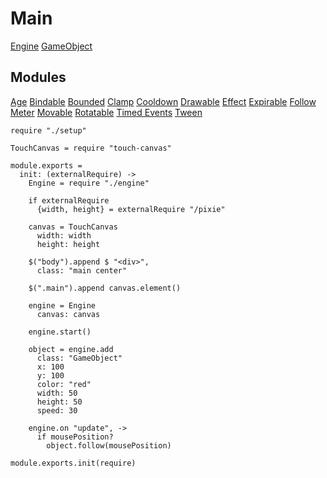 Main
====

[Engine](./engine)
[GameObject](./game_object)

Modules
-------

[Age](./modules/age)
[Bindable](./modules/bindable)
[Bounded](./modules/bounded)
[Clamp](./modules/clamp)
[Cooldown](./modules/cooldown)
[Drawable](./modules/drawable)
[Effect](./modules/effect)
[Expirable](./modules/expirable)
[Follow](./modules/follow)
[Meter](./modules/meter)
[Movable](./modules/movable)
[Rotatable](./modules/rotatable)
[Timed Events](./modules/timed_events)
[Tween](./modules/tween)

    require "./setup"

    TouchCanvas = require "touch-canvas"

    module.exports =
      init: (externalRequire) ->
        Engine = require "./engine"

        if externalRequire
          {width, height} = externalRequire "/pixie"

        canvas = TouchCanvas
          width: width
          height: height

        $("body").append $ "<div>",
          class: "main center"

        $(".main").append canvas.element()

        engine = Engine
          canvas: canvas
          
        engine.start()
        
        object = engine.add
          class: "GameObject"
          x: 100
          y: 100
          color: "red"
          width: 50
          height: 50
          speed: 30
        
        engine.on "update", ->
          if mousePosition?
            object.follow(mousePosition)

    module.exports.init(require)

